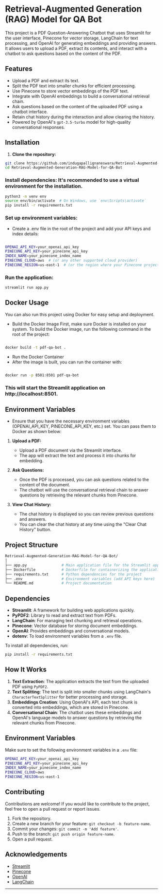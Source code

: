 # Retrieval-Augmented Generation (RAG) Model for QA Bot

This project is a PDF Question-Answering Chatbot that uses Streamlit for the user interface, Pinecone for vector storage, LangChain for text processing, and OpenAI for generating embeddings and providing answers. It allows users to upload a PDF, extract its contents, and interact with a chatbot to ask questions based on the content of the PDF.

## Features

- Upload a PDF and extract its text.
- Split the PDF text into smaller chunks for efficient processing.
- Use Pinecone to store vector embeddings of the PDF text.
- Integrate with OpenAI embeddings to build a conversational retrieval chain.
- Ask questions based on the content of the uploaded PDF using a chatbot interface.
- Retain chat history during the interaction and allow clearing the history.
- Powered by OpenAI's `gpt-3.5-turbo` model for high-quality conversational responses.

## Installation

1. **Clone the repository:**

```bash
git clone https://github.com/indugapallignaneswara/Retrieval-Augmented-Generation-RAG-Model-for-QA-Bot.git
cd Retrieval-Augmented-Generation-RAG-Model-for-QA-Bot
```
### Install dependencies: It's recommended to use a virtual environment for the installation.

```bash
python3 -m venv env
source env/bin/activate  # On Windows, use `env\Scripts\activate`
pip install -r requirements.txt 
```
### Set up environment variables:

- Create a .env file in the root of the project and add your API keys and index details:

```bash

OPENAI_API_KEY=your_openai_api_key
PINECONE_API_KEY=your_pinecone_api_key
INDEX_NAME=your_pinecone_index_name
PINECONE_CLOUD=aws  # (or any other supported cloud provider)
PINECONE_REGION=us-east-1  # (or the region where your Pinecone project is hosted)
```
### Run the application:

```bash
streamlit run app.py
```
## Docker Usage
You can also run this project using Docker for easy setup and deployment.

- Build the Docker Image
First, make sure Docker is installed on your system. To build the Docker image, run the following command in the root of the project:

```bash

docker build -t pdf-qa-bot .
```
- Run the Docker Container
- After the image is built, you can run the container with:

```bash

docker run -p 8501:8501 pdf-qa-bot
```
### This will start the Streamlit application on http://localhost:8501.

## Environment Variables
- Ensure that you have the necessary environment variables (OPENAI_API_KEY, PINECONE_API_KEY, etc.) set. You can pass them to Docker as shown below:



1. **Upload a PDF:**
   - Upload a PDF document via the Streamlit interface.
   - The app will extract the text and process it into chunks for embedding.

2. **Ask Questions:**
   - Once the PDF is processed, you can ask questions related to the content of the document.
   - The chatbot will use the conversational retrieval chain to answer questions by retrieving the relevant chunks from Pinecone.

3. **View Chat History:**
   - The chat history is displayed so you can review previous questions and answers.
   - You can clear the chat history at any time using the "Clear Chat History" button.

## Project Structure

```bash
Retrieval-Augmented-Generation-RAG-Model-for-QA-Bot/
│
├── app.py                # Main application file for the Streamlit app
├── Dockerfile            # Dockerfile for containerizing the application
├── requirements.txt      # Python dependencies for the project
├── .env                  # Environment variables (add API keys here)
└── README.md             # Project documentation
```

## Dependencies

- **Streamlit**: A framework for building web applications quickly.
- **PyPDF2**: Library to read and extract text from PDFs.
- **LangChain**: For managing text chunking and retrieval operations.
- **Pinecone**: Vector database for storing document embeddings.
- **OpenAI**: Provides embeddings and conversational models.
- **dotenv**: To load environment variables from a `.env` file.

To install all dependencies, run:
```bash
pip install -r requirements.txt
```

## How It Works

1. **Text Extraction**: The application extracts the text from the uploaded PDF using `PyPDF2`.
2. **Text Splitting**: The text is split into smaller chunks using LangChain's `CharacterTextSplitter` for better processing and storage.
3. **Embeddings Creation**: Using OpenAI's API, each text chunk is converted into embeddings, which are stored in Pinecone.
4. **Conversational Chain**: The chatbot uses these embeddings and OpenAI's language models to answer questions by retrieving the relevant chunks from Pinecone.

## Environment Variables

Make sure to set the following environment variables in a `.env` file:

```bash
OPENAI_API_KEY=your_openai_api_key
PINECONE_API_KEY=your_pinecone_api_key
INDEX_NAME=your_pinecone_index_name
PINECONE_CLOUD=aws
PINECONE_REGION=us-east-1
```

## Contributing

Contributions are welcome! If you would like to contribute to the project, feel free to open a pull request or report issues.

1. Fork the repository.
2. Create a new branch for your feature: `git checkout -b feature-name`.
3. Commit your changes: `git commit -m 'Add feature'`.
4. Push to the branch: `git push origin feature-name`.
5. Open a pull request.

## Acknowledgements

- [Streamlit](https://streamlit.io/)
- [Pinecone](https://www.pinecone.io/)
- [OpenAI](https://openai.com/)
- [LangChain](https://github.com/hwchase17/langchain)

---

